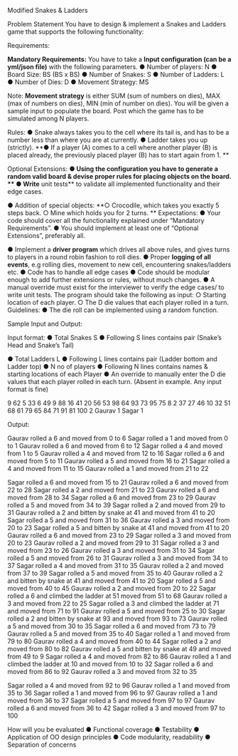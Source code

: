 Modified Snakes & Ladders

Problem Statement
You have to design & implement a Snakes and Ladders game that supports the following functionality:

Requirements:

**Mandatory Requirements:**
You have to take a **Input configuration (can be a yml/json file)** with the following parameters.
● Number of players: N
● Board Size: BS (BS x BS)
● Number of Snakes: S
● Number of Ladders: L
● Number of Dies: D
● Movement Strategy: MS

Note: **Movement strategy** is either 
SUM (sum of numbers on dies), 
MAX (max of numbers on dies), 
MIN (min of number on dies).
You will be given a sample input to populate the board. Post which the game has to be
simulated among N players.

Rules:
● Snake always takes you to the cell where its tail is, and has to be a number less than
where you are at currently.
● Ladder takes you up (strictly).
**● If a player (A) comes to a cell where another player (B) is placed already, the previously
placed player (B) has to start again from 1.
**

Optional Extensions:
**● Using the configuration you have to generate a random valid board & devise proper
rules for placing objects on the board.
**
● Write** unit tests** to validate all implemented functionality and their edge cases.

● Addition of special objects:
**○ Crocodile, which takes you exactly 5 steps back.
○ Mine which holds you for 2 turns.
**
Expectations:
● Your code should cover all the functionality explained under “Mandatory Requirements”.
● You should implement at least one of “Optional Extensions”, preferably all.


● Implement a **driver program** which drives all above rules, and gives turns to players in a
round robin fashion to roll dies.
● Proper **logging of all events**, e.g rolling dies, movement to new cell, encountering
snakes/ladders etc.
● Code has to handle all edge cases
● Code should be modular enough to add further extensions or rules, without much
changes.
● A manual override must exist for the interviewer to verify the edge cases/ to write unit
tests. The program should take the following as input:
○ Starting location of each player.
○ The D die values that each player rolled in a turn.
Guidelines:
● The die roll can be implemented using a random function.

Sample Input and Output:

Input format:
● Total Snakes S
● Following S lines contains pair (Snake’s Head and Snake’s Tail)

● Total Ladders L
● Following L lines contains pair (Ladder bottom and Ladder top)
● N no of players
● Following N lines contains names & starting locations of each Player
● An override to manually enter the D die values that each player rolled in each turn.
(Absent in example. Any input format is fine)

9
62 5
33 6
49 9
88 16
41 20
56 53
98 64
93 73
95 75
8
2 37
27 46
10 32
51 68
61 79
65 84
71 91
81 100
2
Gaurav 1
Sagar 1

Output:

Gaurav rolled a 6 and moved from 0 to 6
Sagar rolled a 1 and moved from 0 to 1
Gaurav rolled a 6 and moved from 6 to 12
Sagar rolled a 4 and moved from 1 to 5
Gaurav rolled a 4 and moved from 12 to 16
Sagar rolled a 6 and moved from 5 to 11
Gaurav rolled a 5 and moved from 16 to 21
Sagar rolled a 4 and moved from 11 to 15
Gaurav rolled a 1 and moved from 21 to 22


Sagar rolled a 6 and moved from 15 to 21
Gaurav rolled a 6 and moved from 22 to 28
Sagar rolled a 2 and moved from 21 to 23
Gaurav rolled a 6 and moved from 28 to 34
Sagar rolled a 6 and moved from 23 to 29
Gaurav rolled a 5 and moved from 34 to 39
Sagar rolled a 2 and moved from 29 to 31
Gaurav rolled a 2 and bitten by snake at 41 and moved from 41 to 20
Sagar rolled a 5 and moved from 31 to 36
Gaurav rolled a 3 and moved from 20 to 23
Sagar rolled a 5 and bitten by snake at 41 and moved from 41 to 20
Gaurav rolled a 6 and moved from 23 to 29
Sagar rolled a 3 and moved from 20 to 23
Gaurav rolled a 2 and moved from 29 to 31
Sagar rolled a 3 and moved from 23 to 26
Gaurav rolled a 3 and moved from 31 to 34
Sagar rolled a 5 and moved from 26 to 31
Gaurav rolled a 3 and moved from 34 to 37
Sagar rolled a 4 and moved from 31 to 35
Gaurav rolled a 2 and moved from 37 to 39
Sagar rolled a 5 and moved from 35 to 40
Gaurav rolled a 2 and bitten by snake at 41 and moved from 41 to 20
Sagar rolled a 5 and moved from 40 to 45
Gaurav rolled a 2 and moved from 20 to 22
Sagar rolled a 6 and climbed the ladder at 51 moved from 51 to 68
Gaurav rolled a 3 and moved from 22 to 25
Sagar rolled a 3 and climbed the ladder at 71 and moved from 71 to 91
Gaurav rolled a 5 and moved from 25 to 30
Sagar rolled a 2 and bitten by snake at 93 and moved from 93 to 73
Gaurav rolled a 5 and moved from 30 to 35
Sagar rolled a 6 and moved from 73 to 79
Gaurav rolled a 5 and moved from 35 to 40
Sagar rolled a 1 and moved from 79 to 80
Gaurav rolled a 4 and moved from 40 to 44
Sagar rolled a 2 and moved from 80 to 82
Gaurav rolled a 5 and bitten by snake at 49 and moved from 49 to 9
Sagar rolled a 4 and moved from 82 to 86
Gaurav rolled a 1 and climbed the ladder at 10 and moved from 10 to 32
Sagar rolled a 6 and moved from 86 to 92
Gaurav rolled a 3 and moved from 32 to 35


Sagar rolled a 4 and moved from 92 to 96
Gaurav rolled a 1 and moved from 35 to 36
Sagar rolled a 1 and moved from 96 to 97
Gaurav rolled a 1 and moved from 36 to 37
Sagar rolled a 5 and moved from 97 to 97
Gaurav rolled a 6 and moved from 36 to 42
Sagar rolled a 3 and moved from 97 to 100


How will you be evaluated
● Functional coverage
● Testability
● Application of OO design principles
● Code modularity, readability
● Separation of concerns
